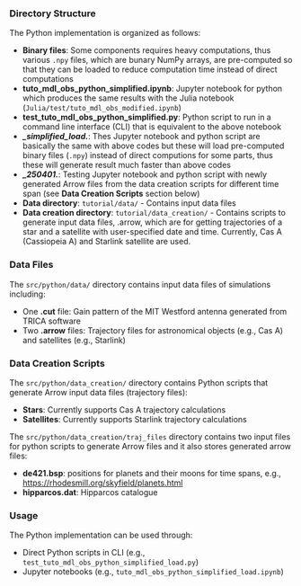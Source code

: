 ### Directory Structure

The Python implementation is organized as follows:
- **Binary files**: Some components requires heavy computations, thus various `.npy` files, which are bunary NumPy arrays, are pre-computed so that they can be loaded to reduce computation time instead of direct computations
- **tuto_mdl_obs_python_simplified.ipynb**: Jupyter notebook for python which produces the same results with the Julia notebook (`Julia/test/tuto_mdl_obs_modified.ipynb`)
- **test_tuto_mdl_obs_python_simplified.py**: Python script to run in a command line interface (CLI) that is equivalent to the above notebook
- ***_simplified_load.***: Thes Jupyter notebook and python script are basically the same with above codes but these will load pre-computed binary files (`.npy`) instead of direct computions for some parts, thus these will generate result much faster than above codes
- ***_250401.***: Testing Jupyter notebook and python script with newly generated Arrow files from the data creation scripts for different time span (see **Data Creation Scripts** section below)
- **Data directory**: `tutorial/data/` - Contains input data files
- **Data creation directory**: `tutorial/data_creation/` - Contains scripts to generate input data files, .arrow, which are for getting trajectories of a star and a satellite with user-specified date and time. Currently, Cas A (Cassiopeia A) and Starlink satellite are used.


### Data Files

The `src/python/data/` directory contains input data files of simulations including:
- One **.cut** file: Gain pattern of the MIT Westford antenna generated from TRICA software
- Two **.arrow** files: Trajectory files for astronomical objects (e.g., Cas A) and satellites (e.g., Starlink)


### Data Creation Scripts

The `src/python/data_creation/` directory contains Python scripts that generate Arrow input data files (trajectory files):
- **Stars**: Currently supports Cas A trajectory calculations
- **Satellites**: Currently supports Starlink trajectory calculations

The `src/python/data_creation/traj_files` directory contains two input files for python scripts to generate Arrow files and it also stores generated arrow files:
- **de421.bsp**: positions for planets and their moons for time spans, e.g., https://rhodesmill.org/skyfield/planets.html
- **hipparcos.dat**: Hipparcos catalogue


### Usage

The Python implementation can be used through:
- Direct Python scripts in CLI (e.g., `test_tuto_mdl_obs_python_simplified_load.py`)
- Jupyter notebooks (e.g., `tuto_mdl_obs_python_simplified_load.ipynb`)
